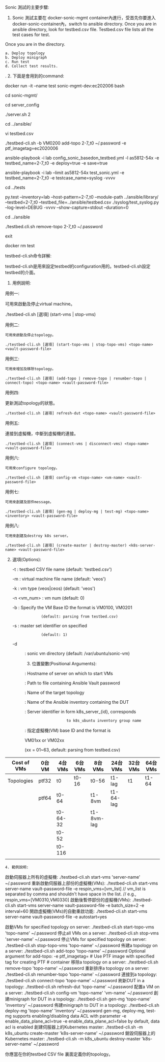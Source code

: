 
Sonic 測試的主要步驟:

   1. Sonic 測試主要在 docker-sonic-mgmt container內進行，受首先你要進入 docker-sonic-container內，switch to ansible directory. Once you are in ansible directory, look for testbed.csv file. Testbed.csv file lists all the test cases for test.

Once you are in the directory.

    a. Deploy topology
    b. Deploy minigraph
    c. Run test
    d. Collect test results.
.
   2. 下面是會用到的command:

docker run -it –name test sonic-mgmt-dev:ec202006 bash

cd sonic-mgmt/

cd server_config

./server.sh 2

cd ../ansible/

vi testbed.csv

./testbed-cli.sh -b VM0200 add-topo 2-7_t0 ~/.password -e ptf_imagetag=ec2020006

ansible-playbook -i lab config_sonic_basedon_testbed.yml -l as5812-54x -e testbed_name=2-7_t0 -e deploy=true -e save=true

ansible-playbook -i lab –limit as5812-54x test_sonic.yml -e testbed_name=2-7_t0 -e testcase_name=syslog -vvvv

cd ../tests

py.test –inventory=lab –host-pattern=2-7_t0 –module-path ../ansible/library/ –testbed=2-7_t0 –testbed_file=../ansible/testbed.csv ./syslog/test_syslog.py –log-level=DEBUG -vvvv –show-capture=stdout –duration=0

cd ../ansible

./testbed.cli.sh remove-topo 2-7_t0 ~/.password

exit

docker rm test

testbed-cli.sh命令詳解:

testbed-cli.sh是用來設定testbed的configuration用的。testbed-cli.sh設定testbed的介面。

   1. 用例說明:
   
用例一:

   可用來啟動及停止virtual machine。
	
   ./testbed-cli.sh [選項] (start-vms | stop-vms) <server-name> <vault-password-file>
    
用例二:
	
    可用來啟動及停止topology。
	
    ./testbed-cli.sh [選項] (start-topo-vms | stop-topo-vms) <topo-name> <vault-password-file>
	
用例三:
	
    可用來增加及移除topology。
	
    ./testbed-cli.sh [選項] (add-topo | remove-topo | renumber-topo | connect-topo) <topo-name> <vault-password-file>
	
用例四:
	
更新測試topology的狀態。
	
    ./testbed-cli.sh [選項] refresh-dut <topo-name> <vault-password-file>
	
用例五:
	
連接到虛擬機，中斷到虛擬機的連接。
	
    ./testbed-cli.sh [選項] (connect-vms | disconnect-vms) <topo-name> <vault-password-file>
	
用例六:
	
    可用來configure topology。
	
    ./testbed-cli.sh [選項] config-vm <topo-name> <vm-name> <vault-password-file>
	
用例七:
	
    可用來創建及部件message。
	
    ./testbed-cli.sh [選項] (gen-mg | deploy-mg | test-mg) <topo-name> <inventory> <vault-password-file>
	
用例八:
	
    可用來創建及destroy k8s server。
	
    ./testbed-cli.sh [選項] (create-master | destroy-master) <k8s-server-name> <vault-password-file>

2. 選項(Options):
	
    -t <tbfile>      : testbed CSV file name (default: 'testbed.csv')
	
    -m <vmfile>    : virtual machine file name (default: 'veos')
	
    -k <vmtype>    : vm type (veos|ceos) (default: 'veos')
	
    -n <vm_num>   : vm num (default: 0)
	
    -b <vmbase>    : Specify the VM Base ID the format is VM0100, VM0201 
	
                    (default: parsing from testbed.csv)
	
    -s <msetnumber> : master set identifier on specified <k8s-server-name> 
	
                    (default: 1)
	
    -d <dir>         : sonic vm directory (default: /var/ubuntu/sonic-vm)

    3. 位置變數(Positional Arguments):
	
    <server-name>         : Hostname of server on which to start VMs
	    
    <vault-password-file>    : Path to file containing Ansible Vault password
	    
    <topo-name>          : Name of the target topology
	    
    <inventory>           : Name of the Ansible inventory containing the DUT
	    
    <k8s-server-name>     : Server identifier in form k8s_server_{id}, corresponds
	    
                          to k8s_ubuntu inventory group name
	    
    <vmbase>             : 指定虛擬機(VM) base ID and the format is 
	    
   VM01xx or VM02xx 
	    
   (xx = 01~63, default: parsing from testbed.csv)
	    
| Cost of VMs | 0台VM | 4台VMs | 6台VMs | 8台VMs | 24台VMs | 32台VMs | 64台VMs |
| --- | --- | --- | --- | --- | --- | --- | --- |
| Topologies | ptf32 | t0 | t0-16 | t0-56 | t1-lag | t1 | t1-64 |
| | ptf64 | t0-64 | | t1-8vm | t1-64-lag | | |
| | | t0-64-32 | | t1-8vm-lag | | | |
| | | t0-52 | | | | | | 
| | | t0-116 | | | | | | 
| | | | | | | | | 

    4. 範例說明:
啟動伺服器上所有的虛擬機:
    ./testbed-cli.sh start-vms 'server-name' ~/.password
重新啟動伺服器上部份的虛擬機(VMs):
    ./testbed-cli.sh start-vms server-name vault-password-file 
    -e respin_vms=[vm_list]
    // vm_list is separated by comma and shouldn't have space in the list.
    // e.g., respin_vms=[VM0310,VM0330]
啟動後暫停部份的虛擬機(VMs):
    ./testbed-cli.sh start-vms server-name vault-password-file -e batch_size=2 
    -e interval=60
開啟虛擬機(VMs)的自動重啟功能:
    ./testbed-cli.sh start-vms server-name vault-password-file -e autostart=yes

啟動VMs for specified topology on server:
    ./testbed-cli.sh start-topo-vms 'topo-name' ~/.password
停止all VMs on a server:
    ./testbed-cli.sh stop-vms 'server-name' ~/.password
停止VMs for specified topology on server:
    ./testbed-cli.sh stop-topo-vms 'topo-name' ~/.password
佈建a topology on a server:
    ./testbed-cli.sh add-topo 'topo-name' ~/.password
    Optional argument for add-topo:
      -e ptf_imagetag=<tag> # Use PTF image with specified tag for creating PTF 
                         # container
移除a topology on a server:
    ./testbed-cli.sh remove-topo 'topo-name' ~/.password
重新排序a topology on a server: ./testbed-cli.sh renumber-topo 'topo-name' ~/.password
連接到a topology:
    ./testbed-cli.sh connect-topo 'topo-name' ~/.password
刷新DUT in a topology:
    ./testbed-cli.sh refresh-dut 'topo-name' ~/.password
配置a VM on a server:
    ./testbed-cli.sh config-vm 'topo-name' 'vm-name' ~/.password
創建minigraph for DUT in a topology:
    ./testbed-cli.sh gen-mg 'topo-name' 'inventory' ~/.password
佈建minigraph to DUT in a topology:
    ./testbed-cli.sh deploy-mg 'topo-name' 'inventory' ~/.password
      gen-mg, deploy-mg, test-mg supports enabling/disabling data ACL 
      with parameter
        -e enable_data_plane_acl=true
        -e enable_data_plane_acl=false
        by default, data acl is enabled
創建伺服器上的Kubernetes master:
    ./testbed-cli.sh -m k8s_ubuntu create-master 'k8s-server-name'  ~/.password
銷毀伺服器上的Kubernetes master:
    ./testbed-cli.sh -m k8s_ubuntu destroy-master 'k8s-server-name' ~/.password

你應當在你的testbed CSV file 裏面定義你的topology。

